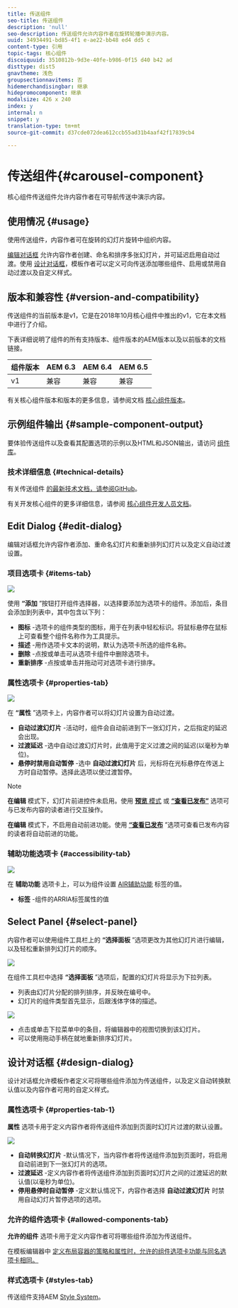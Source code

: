 ```yaml
---
title: 传送组件
seo-title: 传送组件
description: 'null'
seo-description: 传送组件允许内容作者在旋转轮播中演示内容。
uuid: 34934491-bd85-4f1 e-ae22-bb48 ed4 dd5 c
content-type: 引用
topic-tags: 核心组件
discoiquuid: 3510812b-9d3e-40fe-b986-0f15 d40 b42 ad
disttype: dist5
gnavtheme: 浅色
groupsectionnavitems: 否
hidemerchandisingbar: 继承
hidepromocomponent: 继承
modalsize: 426 x 240
index: y
internal: n
snippet: y
translation-type: tm+mt
source-git-commit: d37cde072dea612ccb55ad31b4aaf42f17839cb4

---
```



# 传送组件{#carousel-component}

核心组件传送组件允许内容作者在可导航传送中演示内容。

## 使用情况 {#usage}

使用传送组件，内容作者可在旋转的幻灯片旋转中组织内容。

[编辑对话框](#edit-dialog) 允许内容作者创建、命名和排序多张幻灯片，并可延迟启用自动过渡。使用 [设计对话框](#design-dialog)，模板作者可以定义可向传送添加哪些组件、启用或禁用自动过渡以及自定义样式。

## 版本和兼容性 {#version-and-compatibility}

传送组件的当前版本是v1，它是在2018年10月核心组件中推出的v1，它在本文档中进行了介绍。

下表详细说明了组件的所有支持版本、组件版本的AEM版本以及以前版本的文档链接。

| 组件版本 | AEM 6.3 | AEM 6.4 | AEM 6.5 |
|--- |--- |--- |--- |
| v1 | 兼容 | 兼容 | 兼容 |

有关核心组件版本和版本的更多信息，请参阅文档 [核心组件版本](versions.md)。

## 示例组件输出 {#sample-component-output}

要体验传送组件以及查看其配置选项的示例以及HTML和JSON输出，请访问 [组件库](http://opensource.adobe.com/aem-core-wcm-components/library/carousel.html)。

### 技术详细信息 {#technical-details}

有关传送组件 [的最新技术文档，请参阅GitHub](https://github.com/adobe/aem-core-wcm-components/blob/master/content/src/content/jcr_root/apps/core/wcm/components/carousel/v1/carousel)。

有关开发核心组件的更多详细信息，请参阅 [核心组件开发人员文档](developing.md)。

## Edit Dialog {#edit-dialog}

编辑对话框允许内容作者添加、重命名幻灯片和重新排列幻灯片以及定义自动过渡设置。

### 项目选项卡 {#items-tab}

![](assets/screen-shot-2019-08-29-12.01.39.png)

使用 **“添加** ”按钮打开组件选择器，以选择要添加为选项卡的组件。添加后，条目会添加到列表中，其中包含以下列：

* **图标** -选项卡的组件类型的图标，用于在列表中轻松标识。将鼠标悬停在鼠标上可查看整个组件名称作为工具提示。
* **描述** -用作选项卡文本的说明，默认为选项卡所选的组件名称。
* **删除** -点按或单击可从选项卡组件中删除选项卡。
* **重新排序** -点按或单击并拖动可对选项卡进行排序。

### 属性选项卡 {#properties-tab}

![](assets/screen-shot-2019-08-29-12.01.57.png)

在 **“属性** ”选项卡上，内容作者可以将幻灯片设置为自动过渡。

* **自动过渡幻灯片** -活动时，组件会自动前进到下一张幻灯片，之后指定的延迟会出现。
* **过渡延迟** -选中自动过渡幻灯片时，此值用于定义过渡之间的延迟(以毫秒为单位)。
* **悬停时禁用自动暂停** -选中 **自动过渡幻灯片** 后，光标将在光标悬停在传送上方时自动暂停。选择此选项以使过渡暂停。

>[!NOTE]
>
>**在编辑** 模式下，幻灯片前进控件未启用。使用 [**预览** 模式](https://helpx.adobe.com/experience-manager/6-5/sites/authoring/using/editing-content.html) 或 **[“查看已发布”](https://helpx.adobe.com/experience-manager/6-5/sites/authoring/using/editing-content.html)** 选项可与已发布内容的读者进行交互操作。
>
>**在编辑** 模式下，不启用自动前进功能。使用 **[“查看已发布](https://helpx.adobe.com/experience-manager/6-5/sites/authoring/using/editing-content.html)** ”选项可查看已发布内容的读者将自动前进的功能。

### 辅助功能选项卡 {#accessibility-tab}

![](assets/screen-shot-2019-08-29-12.02.22.png)

在 **辅助功能** 选项卡上，可以为组件设置 [AIR辅助功能](https://www.w3.org/WAI/standards-guidelines/aria/) 标签的值。

* **标签** -组件的ARRIA标签属性的值

## Select Panel {#select-panel}

内容作者可以使用组件工具栏上的 **“选择面板** ”选项更改为其他幻灯片进行编辑，以及轻松重新排列幻灯片的顺序。

![](assets/screenshot_2018-10-11at165417.png)

在组件工具栏中选择 **“选择面板** ”选项后，配置的幻灯片将显示为下拉列表。

* 列表由幻灯片分配的排列排序，并反映在编号中。
* 幻灯片的组件类型首先显示，后跟浅体字体的描述。

![](assets/opera_snapshot_2018-11-28141537localhost.png)

* 点击或单击下拉菜单中的条目，将编辑器中的视图切换到该幻灯片。
* 可以使用拖动手柄在就地重新排序幻灯片。

## 设计对话框 {#design-dialog}

设计对话框允许模板作者定义可将哪些组件添加为传送组件，以及定义自动转换默认值以及内容作者可用的自定义样式。

### 属性选项卡 {#properties-tab-1}

**属性** 选项卡用于定义内容作者将传送组件添加到页面时幻灯片过渡的默认设置。

![](assets/screenshot_2018-11-28at141824.png)

* **自动转换幻灯片** -默认情况下，当内容作者将传送组件添加到页面时，将启用自动前进到下一张幻灯片的选项。
* **过渡延迟** -定义内容作者将传送组件添加到页面时幻灯片之间的过渡延迟的默认值(以毫秒为单位)。
* **停用悬停时自动暂停** -定义默认情况下，内容作者选择 **自动过渡幻灯片** 时禁用自动幻灯片暂停选项的选项。

### 允许的组件选项卡 {#allowed-components-tab}

**允许的组件** 选项卡用于定义内容作者可将哪些组件添加为传送组件。

在模板编辑器中 [定义布局容器的策略和属性时，允许的组件选项卡功能与同名选项卡相同。](https://helpx.adobe.com/experience-manager/6-5/sites/authoring/using/templates.html)

### 样式选项卡 {#styles-tab}

传送组件支持AEM [Style System](authoring.md#component-styling)。
